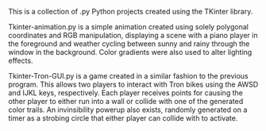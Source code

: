 This is a collection of .py Python projects created using the TKinter library.

Tkinter-animation.py is a simple animation created using solely polygonal coordinates and RGB manipulation, displaying a scene with a piano player in the foreground and weather cycling between sunny and rainy through the window in the background. Color gradients were also used to alter lighting effects.

Tkinter-Tron-GUI.py is a game created in a similar fashion to the previous program. This allows two players to interact with Tron bikes using the AWSD and IJKL keys, respectively. Each player receives points for causing the other player to either run into a wall or collide with one of the generated color trails. An invinsibility powerup also exists, randomly generated on a timer as a strobing circle that either player can collide with to activate.
